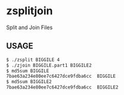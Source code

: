 zsplitjoin
==========

Split and Join Files


USAGE
-----

```bash
$ ./zsplit BIGGILE 4
$ ./zjoin BIGGILE.part1 BIGGILE2
$ md5sum BIGGILE
7bae63a234e80ee7c6427dce9fdba6cc  BIGGILE
$ md5sum BIGGILE2
7bae63a234e80ee7c6427dce9fdba6cc  BIGGILE2
```
